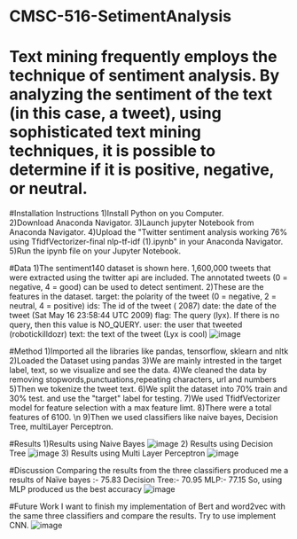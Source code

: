 # CMSC-516-SetimentAnalysis

# Text mining frequently employs the technique of sentiment analysis. By analyzing the sentiment of the text (in this case, a tweet), using sophisticated text mining techniques, it is possible to determine if it is positive, negative, or neutral.

#Installation Instructions
 1)Install Python on you Computer. <br/>
 2)Download Anaconda Navigator. 
 3)Launch jupyter Notebook from Anaconda Navigator.
 4)Upload the "Twitter sentiment analysis working 76% using TfidfVectorizer-final nlp-tf-idf (1).ipynb" in your Anaconda Navigator.
 5)Run the ipynb file on your Jupyter Notebook. 
 
#Data
1)The sentiment140 dataset is shown here. 1,600,000 tweets that were extracted using the twitter api are included. The annotated tweets (0 = negative, 4 = good) can be used to detect sentiment. 
2)These are the features in the dataset. 
  target: the polarity of the tweet (0 = negative, 2 = neutral, 4 = positive)
  ids: The id of the tweet ( 2087)
  date: the date of the tweet (Sat May 16 23:58:44 UTC 2009)
  flag: The query (lyx). If there is no query, then this value is NO_QUERY.
  user: the user that tweeted (robotickilldozr)
  text: the text of the tweet (Lyx is cool)
  ![image](https://user-images.githubusercontent.com/46966138/196498725-8ded1e3c-42cb-40c5-9d07-e74de1b4ce19.png)


 
#Method
1)Imported all the libraries like pandas, tensorflow, sklearn and nltk 
2)Loaded the Dataset using pandas 
3)We are mainly intrested in the target label, text, so we visualize and see the data. 
4)We cleaned the data by removing stopwords,punctuations,repeating characters, url and numbers 
5)Then we tokenize the tweet text. 
6)We split the dataset into 70% train and 30% test. and use the "target" label for testing. 
7)We used TfidfVectorizer model for feature selection with a max feature limt. 
8)There were a total features of 6100. \n
9)Then we used classifiers like naive bayes, Decision Tree, multiLayer Perceptron. 

#Results
1)Results using Naive Bayes
 ![image](https://user-images.githubusercontent.com/46966138/196499082-f354d6ea-fbe7-4170-9d96-feb095796fbd.png)
2) Results using Decision Tree
 ![image](https://user-images.githubusercontent.com/46966138/196499770-2ee88b64-75da-46e6-9fc9-73fba454a95b.png)
3) Results using Multi Layer Perceptron
  ![image](https://user-images.githubusercontent.com/46966138/196499888-fc3f8adb-2543-4017-9bb3-3d55ce234ac8.png)
  
#Discussion
Comparing the results from the three classifiers produced me a results of 
Naïve bayes :- 75.83
Decision Tree:- 70.95
MLP:- 77.15
So, using MLP produced us the best accuracy
![image](https://user-images.githubusercontent.com/46966138/196500511-40e4dd97-8bfd-48e5-9dcb-c7ade3037703.png)


#Future Work
I want to finish my implementation of Bert and word2vec with the same three classifiers and compare the results.
Try to use implement CNN.
![image](https://user-images.githubusercontent.com/46966138/196500616-83d25ad6-f248-4110-b256-d5b171ffe9a9.png)
